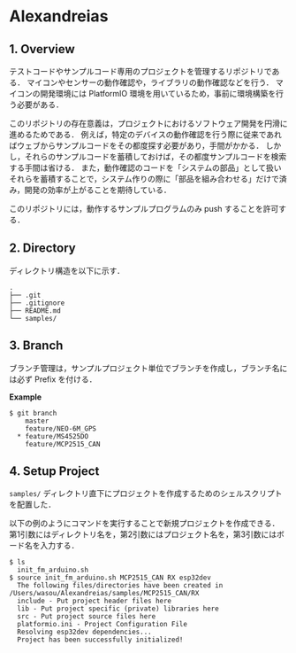 # Alexandreias

## 1. Overview
テストコードやサンプルコード専用のプロジェクトを管理するリポジトリである．
マイコンやセンサーの動作確認や，ライブラリの動作確認などを行う．
マイコンの開発環境には PlatformIO 環境を用いているため，事前に環境構築を行う必要がある．

このリポジトリの存在意義は，プロジェクトにおけるソフトウェア開発を円滑に進めるためである．
例えば，特定のデバイスの動作確認を行う際に従来であればウェブからサンプルコードをその都度探す必要があり，手間がかかる．
しかし，それらのサンプルコードを蓄積しておけば，その都度サンプルコードを検索する手間は省ける．
また，動作確認のコードを「システムの部品」として扱いそれらを蓄積することで，システム作りの際に「部品を組み合わせる」だけで済み，開発の効率が上がることを期待している．

このリポジトリには，動作するサンプルプログラムのみ push することを許可する．

## 2. Directory 

ディレクトリ構造を以下に示す．
```
.
├── .git
├── .gitignore
├── README.md
└── samples/
```

## 3. Branch
ブランチ管理は，サンプルプロジェクト単位でブランチを作成し，ブランチ名には必ず Prefix を付ける．

**Example**

```shell
$ git branch
    master
    feature/NEO-6M_GPS
  * feature/MS4525DO
    feature/MCP2515_CAN
```

## 4. Setup Project

```samples/``` ディレクトリ直下にプロジェクトを作成するためのシェルスクリプトを配置した．

以下の例のようにコマンドを実行することで新規プロジェクトを作成できる．
第1引数にはディレクトリ名を，第2引数にはプロジェクト名を，第3引数にはボード名を入力する．
　

```shell
$ ls
  init_fm_arduino.sh
$ source init_fm_arduino.sh MCP2515_CAN RX esp32dev
  The following files/directories have been created in /Users/wasou/Alexandreias/samples/MCP2515_CAN/RX
  include - Put project header files here
  lib - Put project specific (private) libraries here
  src - Put project source files here
  platformio.ini - Project Configuration File
  Resolving esp32dev dependencies...
  Project has been successfully initialized!
```